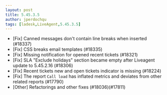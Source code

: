 ```yaml
---
layout: post
title: 5.45.3.5
author: jperdochqu
tags: [ladesk,LiveAgent,5.45.3.5]
---
```

- [Fix] Canned messages don't contain line breaks when inserted (#18337)
- [Fix] CSS breaks email templates (#18335)
- [Fix] Missing notification for opened recent tickets (#18321)
- [Fix] SLA "Exclude holidays" section became empty after Liveagent update to 5.45.2.16 (#18306)
- [Fix] Recent tickets new and open tickets indicator is missing (#18224)
- [Fix] The report `Call load` has inflated metrics and deviates from other related reports (#17790)
- [Other] Refactorings and other fixes (#18036)(#17811)